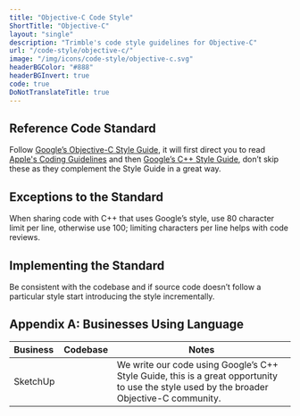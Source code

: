 ```yaml
---
title: "Objective-C Code Style"
ShortTitle: "Objective-C"
layout: "single"
description: "Trimble's code style guidelines for Objective-C"
url: "/code-style/objective-c/"
image: "/img/icons/code-style/objective-c.svg"
headerBGColor: "#888"
headerBGInvert: true
code: true
DoNotTranslateTitle: true
---
```


## Reference Code Standard

Follow [Google’s Objective-C Style Guide](https://google.github.io/styleguide/objcguide.xml), it will first direct you to read [Apple's Coding Guidelines](https://developer.apple.com/library/content/documentation/Cocoa/Conceptual/CodingGuidelines/CodingGuidelines.html) and then [Google’s C++ Style Guide](https://google.github.io/styleguide/cppguide.html), don’t skip these as they complement the Style Guide in a great way.

## Exceptions to the Standard

When sharing code with C++ that uses Google’s style, use 80 character limit per line, otherwise use 100; limiting characters per line helps with code reviews.

## Implementing the Standard

Be consistent with the codebase and if source code doesn’t follow a particular style start introducing the style incrementally.

## Appendix A: Businesses Using Language

| Business | Codebase | Notes                                                                                                                                     |
| :------- | :------- | ----------------------------------------------------------------------------------------------------------------------------------------- |
| SketchUp |          | We write our code using Google’s C++ Style Guide, this is a great opportunity to use the style used by the broader Objective-C community. |
